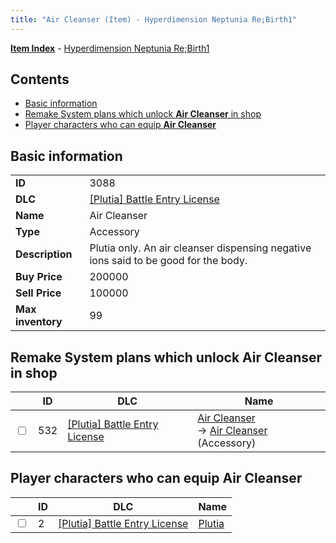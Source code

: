 ```yaml
---
title: "Air Cleanser (Item) - Hyperdimension Neptunia Re;Birth1"
---
```


[**Item Index**](/neptunia/rb1/item/index.html) - [Hyperdimension Neptunia Re;Birth1](/neptunia/rb1)

## Contents

- [Basic information](#basic-information)
- [Remake System plans which unlock **Air Cleanser** in shop](#remake-system-plans-which-unlock-air-cleanser-in-shop)
- [Player characters who can equip **Air Cleanser**](#player-characters-who-can-equip-air-cleanser)

## Basic information

|   |   |
| -- | -- |
| **ID** | 3088 |
| **DLC** | [[Plutia] Battle Entry License](/neptunia/rb1/dlc/7-plutia.html) |
| **Name** | Air Cleanser |
| **Type** | Accessory |
| **Description** | Plutia only. An air cleanser dispensing negative ions said to be good for the body. |
| **Buy Price** | 200000 |
| **Sell Price** | 100000 |
| **Max inventory** | 99 |

## Remake System plans which unlock **Air Cleanser** in shop

|    | ID | DLC | Name |
| -- | -- | --- | ---- |
| <input type="checkbox" id="rb1-remake-7-532" class="trackbox" /> | 532 | [[Plutia] Battle Entry License](/neptunia/rb1/dlc/7-plutia.html) | [Air Cleanser](/neptunia/rb1/remake/7-532-air-cleanser.html)<br />→ [Air Cleanser](/neptunia/rb1/item/7-3088-air-cleanser.html) (Accessory) |

## Player characters who can equip **Air Cleanser**

|    | ID | DLC | Name |
| -- | -- | --- | ---- |
| <input type="checkbox" id="rb1-player-7-2" class="trackbox" /> | 2 | [[Plutia] Battle Entry License](/neptunia/rb1/dlc/7-plutia.html) | [Plutia](/neptunia/rb1/player/7-2-plutia.html) |